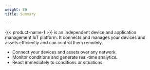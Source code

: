 ```yaml
---
weight: 80
title: Summary

---
```


{{< product-name-1 >}} is an independent device and application management IoT platform. It connects and manages your devices and assets efficiently and can control them remotely.

* Connect your devices and assets over any network.
* Monitor conditions and generate real-time analytics.
* React immediately to conditions or situations.
